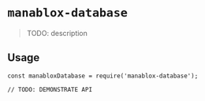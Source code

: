 # `manablox-database`

> TODO: description

## Usage

```
const manabloxDatabase = require('manablox-database');

// TODO: DEMONSTRATE API
```
